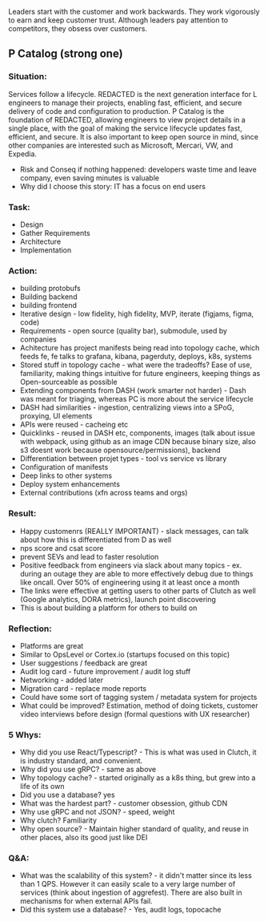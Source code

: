 Leaders start with the customer and work backwards. They work vigorously to earn and keep customer trust. Although leaders pay attention to competitors, they obsess over customers.  

## P Catalog (strong one)
### Situation:
Services follow a lifecycle.
REDACTED is the next generation interface for L engineers to manage their projects, enabling fast, efficient, and secure delivery of code and configuration to production. P Catalog is the foundation of REDACTED, allowing engineers to view project details in a single place, with the goal of making the service lifecycle updates fast, efficient, and secure.  It is also important to keep open source in mind, since other companies are interested such as Microsoft, Mercari, VW, and Expedia.

- Risk and Conseq if nothing happened: developers waste time and leave company, even saving minutes is valuable
- Why did I choose this story: IT has a focus on end users

### Task:
- Design
- Gather Requirements
- Architecture
- Implementation

### Action:

- building protobufs
- Building backend
- building frontend
- Iterative design - low fidelity, high fidelity, MVP, iterate (figjams, figma, code)
- Requirements - open source (quality bar), submodule, used by companies
- Achitecture has project manifests being read into topology cache, which feeds fe, fe talks to grafana, kibana, pagerduty, deploys, k8s, systems
- Stored stuff in topology cache - what were the tradeoffs? Ease of use, familiarity, making things intuitive for future engineers, keeping things as Open-sourceable as possible 
- Extending components from DASH (work smarter not harder) - Dash was meant for triaging, whereas PC is more about the service lifecycle
- DASH had similarities - ingestion, centralizing views into a SPoG, proxying, UI elements
- APIs were reused - cacheing etc
- Quicklinks - reused in DASH etc, components, images (talk about issue with webpack, using github as an image CDN because binary size, also s3 doesnt work because opensource/permissions), backend
- Differentiation between projet types - tool vs service vs library
- Configuration of manifests
- Deep links to other systems
- Deploy system enhancements
- External contributions (xfn across teams and orgs)

### Result:
- Happy customenrs (REALLY IMPORTANT) - slack messages, can talk about how this is differentiated from D as well
- nps score and csat score
- prevent SEVs and lead to faster resolution
- Positive feedback from engineers via slack about many topics - ex. during an outage they are able to more effectively debug due to things like oncall. Over 50% of engineering using it at least once a month
- The links were effective at getting users to other parts of Clutch as well (Google analytics, DORA metrics), launch point discovering
- This is about building a platform for others to build on

### Reflection:
- Platforms are great
- Similar to OpsLevel or Cortex.io (startups focused on this topic)
- User suggestions / feedback are great
- Audit log card - future improvement / audit log stuff
- Networking - added later
- Migration card - replace mode reports
- Could have some sort of tagging system / metadata system for projects
- What could be improved? Estimation, method of doing tickets, customer video interviews before design (formal questions with UX researcher)

### 5 Whys:
- Why did you use React/Typescript? - This is what was used in Clutch, it is industry standard, and convenient.
- Why did you use gRPC? - same as above
- Why topology cache? - started originally as a k8s thing, but grew into a life of its own
- Did you use a database? yes
- What was the hardest part? - customer obsession, github CDN
- Why use gRPC and not JSON? - speed, weight
- Why clutch? Familiarity
- Why open source? - Maintain higher standard of quality, and reuse in other places, also its good just like DEI

### Q&A:
- What was the scalability of this system? - it didn't matter since its less than 1 QPS. However it can easily scale to a very large number of services (think about ingestion of aggrefest). There are also built in mechanisms for when external APIs fail.
- Did this system use a database? - Yes, audit logs, topocache
